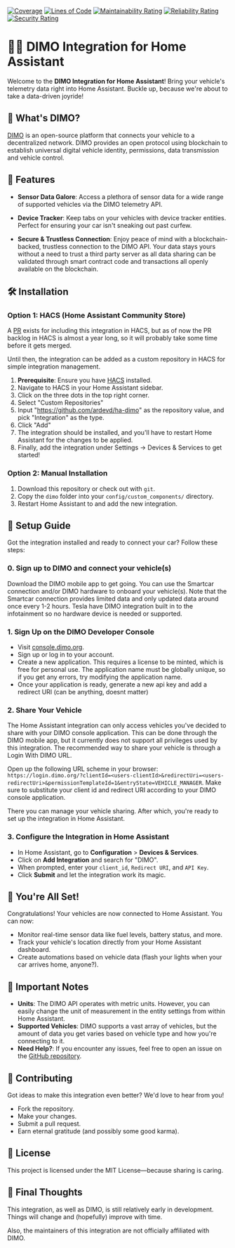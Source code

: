 [![Coverage](https://sonarqube.redbird.no/api/project_badges/measure?project=ha-dimo&metric=coverage&token=${SONARQUBE_BADGE_TOKEN})](https://sonarqube.redbird.no/dashboard?id=ha-dimo)
[![Lines of Code](https://sonarqube.redbird.no/api/project_badges/measure?project=ha-dimo&metric=ncloc&token=${SONARQUBE_BADGE_TOKEN})](https://sonarqube.redbird.no/dashboard?id=ha-dimo)
[![Maintainability Rating](https://sonarqube.redbird.no/api/project_badges/measure?project=ha-dimo&metric=software_quality_maintainability_rating&token=${SONARQUBE_BADGE_TOKEN})](https://sonarqube.redbird.no/dashboard?id=ha-dimo)
[![Reliability Rating](https://sonarqube.redbird.no/api/project_badges/measure?project=ha-dimo&metric=software_quality_reliability_rating&token=${SONARQUBE_BADGE_TOKEN})](https://sonarqube.redbird.no/dashboard?id=ha-dimo)
[![Security Rating](https://sonarqube.redbird.no/api/project_badges/measure?project=ha-dimo&metric=software_quality_security_rating&token=${SONARQUBE_BADGE_TOKEN})](https://sonarqube.redbird.no/dashboard?id=ha-dimo)

# 🚗🔌 DIMO Integration for Home Assistant

Welcome to the **DIMO Integration for Home Assistant**! Bring your vehicle's telemetry data right into Home Assistant. Buckle up, because we're about to take a data-driven joyride!

## 🧐 What's DIMO?

[DIMO](https://dimo.co) is an open-source platform that connects your vehicle to a decentralized network. DIMO provides an open protocol using blockchain to establish universal digital vehicle identity, permissions, data transmission and vehicle control.

## 🚀 Features

- **Sensor Data Galore**: Access a plethora of sensor data for a wide range of supported vehicles via the DIMO telemetry API.

- **Device Tracker**: Keep tabs on your vehicles with device tracker entities. Perfect for ensuring your car isn't sneaking out past curfew.

- **Secure & Trustless Connection**: Enjoy peace of mind with a blockchain-backed, trustless connection to the DIMO API. Your data stays yours without a need to trust a third party server as all data sharing can be validated through smart contract code and transactions all openly available on the blockchain.

## 🛠 Installation

### Option 1: HACS (Home Assistant Community Store)

A [PR](https://github.com/hacs/default/pull/2860) exists for including this integration in HACS, but as of now the PR backlog in HACS is almost a year long, so it will probably take some time before it gets merged.

Until then, the integration can be added as a custom repository in HACS for simple integration management.

1. **Prerequisite**: Ensure you have [HACS](https://hacs.xyz/) installed.
2. Navigate to HACS in your Home Assistant sidebar.
3. Click on the three dots in the top right corner. 
4. Select "Custom Repositories"
5. Input "https://github.com/ardevd/ha-dimo" as the repository value, and pick "Integration" as the type.
6. Click "Add"
7. The integration should be installed, and you'll have to restart Home Assistant for the changes to be applied.
8. Finally, add the integration under Settings -> Devices & Services to get started!

### Option 2: Manual Installation

1. Download this repository or check out with `git`. 
2. Copy the `dimo` folder into your `config/custom_components/` directory.
3. Restart Home Assistant to and add the new integration.

## 🔧 Setup Guide

Got the integration installed and ready to connect your car? Follow these steps:

### 0. Sign up to DIMO and connect your vehicle(s)
Download the DIMO mobile app to get going. You can use the Smartcar connection and/or DIMO hardware 
to onboard your vehicle(s). Note that the Smartcar connection provides limited data and only updated data around once every 1-2 hours. Tesla have DIMO integration built in to the infotainment so no hardware device is needed or supported.

### 1. Sign Up on the DIMO Developer Console

- Visit [console.dimo.org](https://console.dimo.org).
- Sign up or log in to your account.
- Create a new application. This requires a license to be minted, which is free for personal use. The application name must be globally unique, so if you get any errors, try modifying the application name.
- Once your application is ready, generate a new api key and add a redirect URI (can be anything, doesnt matter)

### 2. Share Your Vehicle

The Home Assistant integration can only access vehicles you've decided to share with your DIMO console application. This can be done through the DIMO mobile app, but it currently does not support all privileges used by this integration. The recommended way to share your vehicle is through a Login With DIMO URL.

Open up the following URL scheme in your browser: `https://login.dimo.org/?clientId=<users-clientId>&redirectUri=<users-redirectUri>&permissionTemplateId=1&entryState=VEHICLE_MANAGER`. Make sure to substitute your client id and redirect URI according to your DIMO console application.

There you can manage your vehicle sharing. After which, you're ready to set up the integration in Home Assistant.

### 3. Configure the Integration in Home Assistant

- In Home Assistant, go to **Configuration** > **Devices & Services**.
- Click on **Add Integration** and search for "DIMO".
- When prompted, enter your `client_id`, `Redirect URI`, and `API Key`.
- Click **Submit** and let the integration work its magic.

## 🎉 You're All Set!

Congratulations! Your vehicles are now connected to Home Assistant. You can now:

- Monitor real-time sensor data like fuel levels, battery status, and more.
- Track your vehicle's location directly from your Home Assistant dashboard.
- Create automations based on vehicle data (flash your lights when your car arrives home, anyone?).

## 📝 Important Notes
- **Units**: The DIMO API operates with metric units. However, you can easily change the unit of measurement in the entity settings from within Home Assistant.
- **Supported Vehicles**: DIMO supports a vast array of vehicles, but the amount of data you get varies based on vehicle type and how you're connecting to it.
- **Need Help?**: If you encounter any issues, feel free to open an issue on the [GitHub repository](https://github.com/ardevd/ha-dimo).

## 🤝 Contributing

Got ideas to make this integration even better? We'd love to hear from you!

- Fork the repository.
- Make your changes.
- Submit a pull request.
- Earn eternal gratitude (and possibly some good karma).

## 📜 License

This project is licensed under the MIT License—because sharing is caring.

## 🚦 Final Thoughts

This integration, as well as DIMO, is still relatively early in development. Things will change and (hopefully) improve with time.

Also, the maintainers of this integration are not officially affiliated with DIMO.
